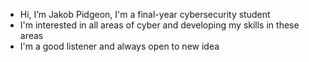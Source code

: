 - Hi, I’m Jakob Pidgeon, I'm a final-year cybersecurity student
- I'm interested in all areas of cyber and developing my skills in these areas
- I'm a good listener and always open to new idea


